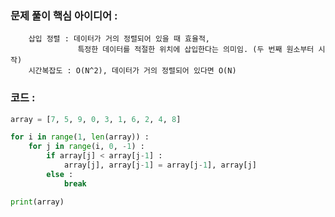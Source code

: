 ### 문제 풀이 핵심 아이디어 :
        삽입 정렬 : 데이터가 거의 정렬되어 있을 때 효율적, 
                   특정한 데이터를 적절한 위치에 삽입한다는 의미임. (두 번째 원소부터 시작)
        시간복잡도 : O(N^2), 데이터가 거의 정렬되어 있다면 O(N)

### 코드 :
```python
array = [7, 5, 9, 0, 3, 1, 6, 2, 4, 8]

for i in range(1, len(array)) :
    for j in range(i, 0, -1) :
        if array[j] < array[j-1] :
            array[j], array[j-1] = array[j-1], array[j]
        else :
            break

print(array)
```
